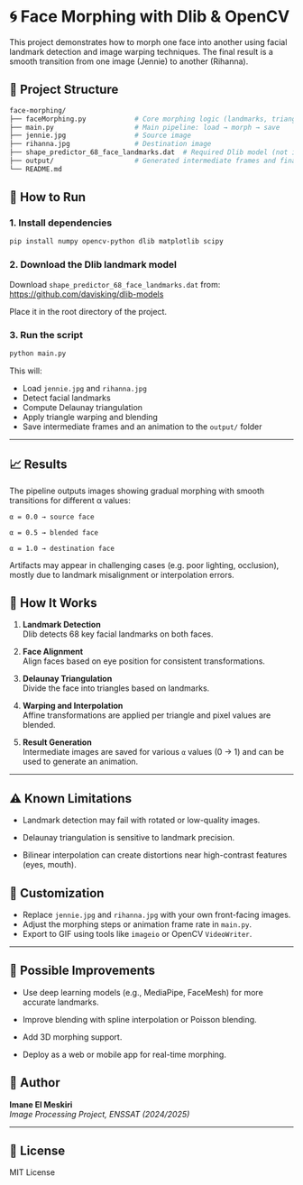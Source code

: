 # 🌀 Face Morphing with Dlib & OpenCV

This project demonstrates how to morph one face into another using facial landmark detection and image warping techniques. The final result is a smooth transition from one image (Jennie) to another (Rihanna).

## 📁 Project Structure

````bash
face-morphing/
├── faceMorphing.py            # Core morphing logic (landmarks, triangulation, warping)
├── main.py                    # Main pipeline: load → morph → save
├── jennie.jpg                 # Source image
├── rihanna.jpg                # Destination image
├── shape_predictor_68_face_landmarks.dat  # Required Dlib model (not included here)
├── output/                    # Generated intermediate frames and final result
└── README.md

````

## 🚀 How to Run

### 1. Install dependencies

```bash
pip install numpy opencv-python dlib matplotlib scipy
````

### 2. Download the Dlib landmark model

Download `shape_predictor_68_face_landmarks.dat` from:  
https://github.com/davisking/dlib-models

Place it in the root directory of the project.

### 3. Run the script

```bash
python main.py
```

This will:

- Load `jennie.jpg` and `rihanna.jpg`
- Detect facial landmarks
- Compute Delaunay triangulation
- Apply triangle warping and blending
- Save intermediate frames and an animation to the `output/` folder

---

## 📈 Results

The pipeline outputs images showing gradual morphing with smooth transitions for different α values:

    α = 0.0 → source face

    α = 0.5 → blended face

    α = 1.0 → destination face

Artifacts may appear in challenging cases (e.g. poor lighting, occlusion), mostly due to landmark misalignment or interpolation errors.

## 🧠 How It Works

1. **Landmark Detection**  
   Dlib detects 68 key facial landmarks on both faces.

2. **Face Alignment**  
   Align faces based on eye position for consistent transformations.

3. **Delaunay Triangulation**  
   Divide the face into triangles based on landmarks.

4. **Warping and Interpolation**  
   Affine transformations are applied per triangle and pixel values are blended.

5. **Result Generation**  
   Intermediate images are saved for various `α` values (0 → 1) and can be used to generate an animation.

---

## ⚠️ Known Limitations

- Landmark detection may fail with rotated or low-quality images.

- Delaunay triangulation is sensitive to landmark precision.

- Bilinear interpolation can create distortions near high-contrast features (eyes, mouth).

## 🔧 Customization

- Replace `jennie.jpg` and `rihanna.jpg` with your own front-facing images.
- Adjust the morphing steps or animation frame rate in `main.py`.
- Export to GIF using tools like `imageio` or OpenCV `VideoWriter`.

---

## 🔧 Possible Improvements

- Use deep learning models (e.g., MediaPipe, FaceMesh) for more accurate landmarks.

- Improve blending with spline interpolation or Poisson blending.

- Add 3D morphing support.

- Deploy as a web or mobile app for real-time morphing.

## 🙋 Author

**Imane El Meskiri**  
_Image Processing Project, ENSSAT (2024/2025)_

---

## 📜 License

MIT License
